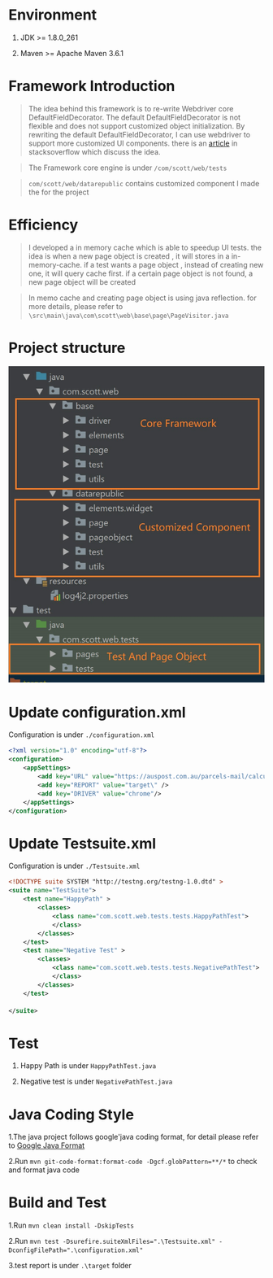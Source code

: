# Environment
  1. JDK >= 1.8.0_261

  2. Maven >= Apache Maven 3.6.1

# Framework Introduction
> The idea behind this framework is to re-write Webdriver core DefaultFieldDecorator.  The default DefaultFieldDecorator is not flexible and does not support customized object
> initialization. By rewriting the default DefaultFieldDecorator, I can use webdriver to support more customized UI components.
> there is an [article](https://stackoverflow.com/questions/9478592/how-to-implement-user-types-for-findby-annotation) in stacksoverflow which discuss the idea.

> The Framework core engine is under  ```/com/scott/web/tests```

> ```com/scott/web/datarepublic``` contains customized component I made the for the project

# Efficiency

> I developed a in memory cache which is able to speedup UI tests. the idea is when a new page object is created , it will stores in a in-memory-cache.
> if a test wants a page object , instead of creating new one,  it will query cache first. if a certain page object is not found, a new page object will be created

> In memo cache and creating page object is using java reflection. for more details, please refer to
> ```\src\main\java\com\scott\web\base\page\PageVisitor.java```



# Project structure
![alt text](https://github.com/kettlescott/TestUIAutomation/blob/master/Automation.jpg)

# Update configuration.xml
Configuration is under ```./configuration.xml```
```xml
<?xml version="1.0" encoding="utf-8"?>
<configuration>
    <appSettings>
        <add key="URL" value="https://auspost.com.au/parcels-mail/calculate-postage-delivery-times#/" />
        <add key="REPORT" value="target\" />
        <add key="DRIVER" value="chrome"/>
    </appSettings>
</configuration>
```

# Update Testsuite.xml
Configuration is under ```./Testsuite.xml```
```xml
<!DOCTYPE suite SYSTEM "http://testng.org/testng-1.0.dtd" >
<suite name="TestSuite">
    <test name="HappyPath" >
        <classes>
            <class name="com.scott.web.tests.tests.HappyPathTest">
            </class>
        </classes>
    </test>
    <test name="Negative Test" >
        <classes>
            <class name="com.scott.web.tests.tests.NegativePathTest">
            </class>
        </classes>
    </test>

</suite>
```


# Test
1. Happy Path is under ```HappyPathTest.java```

2. Negative test is under ```NegativePathTest.java```


# Java Coding Style
1.The java project follows google'java coding format, for detail please refer to [Google Java Format](https://github.com/google/google-java-format)

2.Run ```mvn git-code-format:format-code -Dgcf.globPattern=**/*``` to check and format java code

# Build and Test
1.Run ```mvn clean install -DskipTests```

2.Run ```mvn test -Dsurefire.suiteXmlFiles=".\Testsuite.xml" -DconfigFilePath=".\configuration.xml"```

3.test report is under ```.\target``` folder


